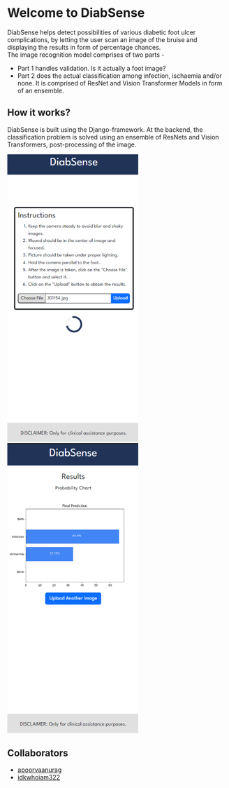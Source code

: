 # Welcome to DiabSense

DiabSense helps detect possibilities of various diabetic foot ulcer complications, by letting the user scan an image of the bruise and displaying the results in form of percentage chances.  
The image recognition model comprises of two parts - 
* Part 1 handles validation. Is it actually a foot image?
* Part 2 does the actual classification among infection, ischaemia and/or none. It is comprised of ResNet and Vision Transformer Models in form of an ensemble.

## How it works?
DiabSense is built using the Django-framework. At the backend, the classification problem is solved using an ensemble of ResNets and Vision Transformers, post-processing of the image. 
  
<img src="working/home_mobile.png" width="300"> <img src="working/results_mobile.png" width="300">


## Collaborators
* [apoorvaanurag](https://github.com/apoorvaanurag/)
* [idkwhoiam322](https://github.com/idkwhoiam322/)
